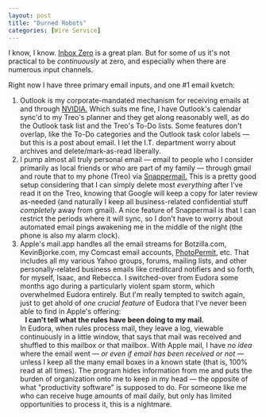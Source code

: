 ```yaml
---
layout: post
title: "Durned Robots"
categories: [Wire Service]
---
```

<p>I know, I know. <a href="http://www.43folders.com/izero/">Inbox Zero</a> is a great plan. But for some of us it's not practical to be <i>continuously</i> at zero, and especially when there are numerous input channels.</p>

<p>Right now I have three primary email inputs, and one #1 email kvetch:</p>

<ol><li>Outlook is my corporate-mandated mechanism for receiving emails at and through <a href="http://developer.nvidia.com">NVIDIA.</a> Which suits me fine, I have Outlook's calendar sync'd to my Treo's planner and they get along reasonably well, as do the Outlook task list and the Treo's To-Do lists. Some features don't overlap, like the To-Do categories and the Outlook task color labels &#151; but this is a post about email. I let the I.T. department worry about archives and delete/mark-as-read liberally.</li>
<li>I pump almost all truly personal email &#151; email to people who I consider primarily as local friends or who are part of my family &#151; through gmail and route that to my phone (Treo) via <a href="http://www.snappermail.com/">Snappermail.</a> This is a pretty good setup considering that I can simply delete most <i>everything</i> after I've read it on the Treo, knowing that Google will keep a copy for later review as-needed (and naturally I keep all business-related confidential stuff <i>completely</i> away from gmail). A nice feature of Snappermail is that I can restrict the periods where it will sync, so I don't have to worry about automated email pings awakening me in the middle of the night (the phone is also my alarm clock).</li>
<li>Apple's mail.app handles all the email streams for Botzilla.com, KevinBjorke.com, my Comcast email accounts, <a href="http://www.PhotoPermit.Org/">PhotoPermit,</a> etc. That includes all my various Yahoo groups, forums, mailing lists, and other personally-related business emails like creditcard notifiers and so forth, for myself, Isaac, and Rebecca. I switched-over from Eudora some months ago during a particularly violent spam storm, which overwhelmed Eudora entirely. But I'm really tempted to switch again, just to get ahold of <i>one crucial feature</i> of Eudora that I've never been able to find in Apple's offering:<br><b>&nbsp;&nbsp;&nbsp;I can't tell what the rules have been doing to my mail.</b><br>In Eudora, when rules process mail, they leave a log, viewable continuously in a little window, that says that mail was received and shuffled to this mailbox or that mailbox. With Apple mail, I have <i>no idea</i> where the email went &#151; <i>or even if email has been received or not</i> &#151; unless I keep all the many email boxes in a known state (that is, 100% read at all times). The program hides information from me and puts the burden of organization onto me to keep in my head &#151; the opposite of what "productivity software" is supposed to do. For someone like me who can receive huge amounts of mail daily, but only has limited opportunities to process it, this is a nightmare.</li></ol>


